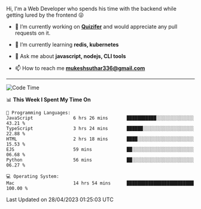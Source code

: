 Hi, I'm a Web Developer who spends his time with the backend while getting lured by the frontend 😜

- 🔭 I’m currently working on **[Quizifer](https://github.com/SutharMukesh/Quizifer/)** and would appreciate any pull requests on it.

- 🌱 I’m currently learning **redis, kubernetes**

- 💬 Ask me about **javascript, nodejs, CLI tools**

- 📫 How to reach me **mukeshsuthar336@gmail.com**

---
<!--START_SECTION:waka-->
![Code Time](http://img.shields.io/badge/Code%20Time-2%2C269%20hrs%2028%20mins-blue)

📊 **This Week I Spent My Time On** 

```text
💬 Programming Languages: 
JavaScript               6 hrs 26 mins       ███████████░░░░░░░░░░░░░░   43.21 % 
TypeScript               3 hrs 24 mins       ██████░░░░░░░░░░░░░░░░░░░   22.88 % 
HTML                     2 hrs 18 mins       ████░░░░░░░░░░░░░░░░░░░░░   15.53 % 
EJS                      59 mins             ██░░░░░░░░░░░░░░░░░░░░░░░   06.68 % 
Python                   56 mins             ██░░░░░░░░░░░░░░░░░░░░░░░   06.27 % 

💻 Operating System: 
Mac                      14 hrs 54 mins      █████████████████████████   100.00 % 
```


 Last Updated on 28/04/2023 01:25:03 UTC
<!--END_SECTION:waka-->
